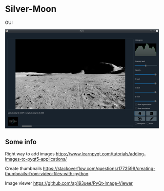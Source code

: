 # Silver-Moon
GUI

![Alt text](GUI.png?raw=true "InConstruction GUI")

## Some info

Right way to add images
https://www.learnpyqt.com/tutorials/adding-images-to-pyqt5-applications/

Create thumbnails 
https://stackoverflow.com/questions/1772599/creating-thumbnails-from-video-files-with-python

Image viewer
https://github.com/ap193uee/PyQt-Image-Viewer
